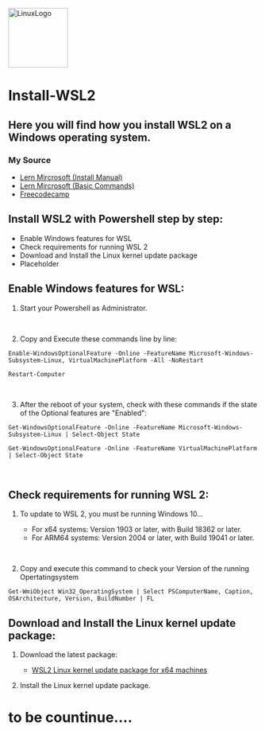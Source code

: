 [<img src='https://cdn.pixabay.com/photo/2011/08/14/18/08/penguin-8640__340.png' alt='LinuxLogo' height='120'>](https://github.com/hun7erCybersecurity)




# Install-WSL2
## Here you will find how you install WSL2 on a Windows operating system.

###  My Source

* [Lern Mircrosoft (Install Manual)](https://learn.microsoft.com/en-us/windows/wsl/install-manual)
* [Lern Mircrosoft (Basic Commands)](https://learn.microsoft.com/en-us/windows/wsl/basic-commands#install-a-specific-linux-distribution)
* [Freecodecamp](https://www.freecodecamp.org/news/how-to-install-wsl2-windows-subsystem-for-linux-2-on-windows-10/)



## Install WSL2 with Powershell step by step:
* Enable Windows features for WSL 
* Check requirements for running WSL 2
* Download and Install the Linux kernel update package
* Placeholder


## Enable Windows features for WSL:

1. Start your Powershell as Administrator.

<br />

2. Copy and Execute these commands line by line:

```
Enable-WindowsOptionalFeature -Online -FeatureName Microsoft-Windows-Subsystem-Linux, VirtualMachinePlatform -All -NoRestart

Restart-Computer

```
<br />

3. After the reboot of your system, check with these commands if the state of the Optional features are "Enabled":

```
Get-WindowsOptionalFeature -Online -FeatureName Microsoft-Windows-Subsystem-Linux | Select-Object State

Get-WindowsOptionalFeature -Online -FeatureName VirtualMachinePlatform | Select-Object State
```

<br />

## Check requirements for running WSL 2:

1. To update to WSL 2, you must be running Windows 10...

   * For x64 systems: Version 1903 or later, with Build 18362 or later.
   * For ARM64 systems: Version 2004 or later, with Build 19041 or later.
   
<br/>

2. Copy and execute this command to check your Version of the running Opertatingsystem

```   
Get-WmiObject Win32_OperatingSystem | Select PSComputerName, Caption, OSArchitecture, Version, BuildNumber | FL
```

## Download and Install the Linux kernel update package:
1. Download the latest package:

   * [WSL2 Linux kernel update package for x64 machines](https://wslstorestorage.blob.core.windows.net/wslblob/wsl_update_x64.msi)
 
2. Install the Linux kernel update package.
# to be countinue....


